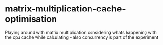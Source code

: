 # matrix-multiplication-cache-optimisation
Playing around with matrix multiplication considering whats happening with the cpu cache while calculating - also concurrency is part of the experiment
